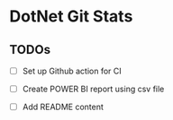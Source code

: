 # DotNet Git Stats

## TODOs

- [ ] Set up Github action for CI
- [ ] Create POWER BI report using csv file
- [ ] Add README content
  